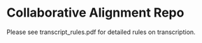 # Collaborative Alignment Repo

Please see transcript_rules.pdf for detailed rules on transcription.

